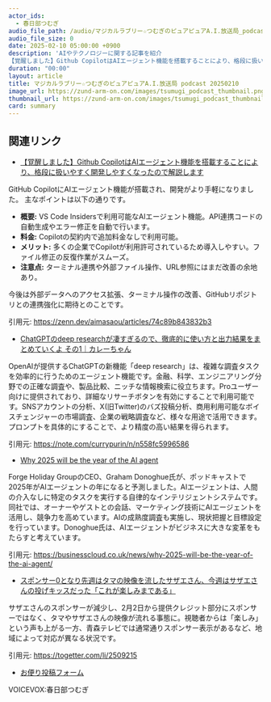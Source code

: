 ```yaml
---
actor_ids:
  - 春日部つむぎ
audio_file_path: /audio/マジカルラブリー☆つむぎのピュアピュアA.I.放送局_podcast_20250210.mp3
audio_file_size: 0
date: 2025-02-10 05:00:00 +0900
description: 'AIやテクノロジーに関する記事を紹介  
【覚醒しました】Github CopilotはAIエージェント機能を搭載することにより、格段に扱いやすく開発しやすくなったので解説します、ChatGPTのdeep researchが凄すぎるので、徹底的に使い方と出力結果をまとめていくよ その1｜カレーちゃん、Why 2025 will be the year of the AI agent、スポンサー0となり先週はタマの映像を流したサザエさん、今週はサザエさんの投げキッスだった「これが楽しみまである」'
duration: "00:00"
layout: article
title: マジカルラブリー☆つむぎのピュアピュアA.I.放送局 podcast 20250210
image_url: https://zund-arm-on.com/images/tsumugi_podcast_thumbnail.png
thumbnail_url: https://zund-arm-on.com/images/tsumugi_podcast_thumbnail.png
card: summary
---
```


## 関連リンク


- [【覚醒しました】Github CopilotはAIエージェント機能を搭載することにより、格段に扱いやすく開発しやすくなったので解説します](https://zenn.dev/aimasaou/articles/74c89b843832b3)  


GitHub CopilotにAIエージェント機能が搭載され、開発がより手軽になりました。
主なポイントは以下の通りです。

*   **概要:** VS Code Insidersで利用可能なAIエージェント機能。API連携コードの自動生成やエラー修正を自動で行います。
*   **料金:** Copilotの契約内で追加料金なしで利用可能。
*   **メリット:** 多くの企業でCopilotが利用許可されているため導入しやすい。ファイル修正の反復作業がスムーズ。
*   **注意点:** ターミナル連携や外部ファイル操作、URL参照にはまだ改善の余地あり。

今後は外部データへのアクセス拡張、ターミナル操作の改善、GitHubリポジトリとの連携強化に期待とのことです。


引用元: https://zenn.dev/aimasaou/articles/74c89b843832b3


- [ChatGPTのdeep researchが凄すぎるので、徹底的に使い方と出力結果をまとめていくよ その1｜カレーちゃん](https://note.com/currypurin/n/n558fc5996586)  


OpenAIが提供するChatGPTの新機能「deep research」は、複雑な調査タスクを効率的に行うためのエージェント機能です。金融、科学、エンジニアリング分野での正確な調査や、製品比較、ニッチな情報検索に役立ちます。Proユーザー向けに提供されており、詳細なリサーチボタンを有効にすることで利用可能です。SNSアカウントの分析、X(旧Twitter)のバズ投稿分析、商用利用可能なボイスチェンジャーの市場調査、企業の戦略調査など、様々な用途で活用できます。プロンプトを具体的にすることで、より精度の高い結果を得られます。

引用元: https://note.com/currypurin/n/n558fc5996586


- [Why 2025 will be the year of the AI agent](https://businesscloud.co.uk/news/why-2025-will-be-the-year-of-the-ai-agent/)  


Forge Holiday GroupのCEO、Graham Donoghue氏が、ポッドキャストで2025年がAIエージェントの年になると予測しました。AIエージェントは、人間の介入なしに特定のタスクを実行する自律的なインテリジェントシステムです。同社では、オーナーやゲストとの会話、マーケティング技術にAIエージェントを活用し、競争力を高めています。AIの成熟度調査も実施し、現状把握と目標設定を行っています。Donoghue氏は、AIエージェントがビジネスに大きな変革をもたらすと考えています。


引用元: https://businesscloud.co.uk/news/why-2025-will-be-the-year-of-the-ai-agent/


- [スポンサー0となり先週はタマの映像を流したサザエさん、今週はサザエさんの投げキッスだった「これが楽しみまである」](https://togetter.com/li/2509215)  


サザエさんのスポンサーが減少し、2月2日から提供クレジット部分にスポンサーではなく、タマやサザエさんの映像が流れる事態に。視聴者からは「楽しみ」という声も上がる一方、青森テレビでは通常通りスポンサー表示があるなど、地域によって対応が異なる状況です。


引用元: https://togetter.com/li/2509215



- [お便り投稿フォーム](https://forms.gle/ffg4JTfqdiqK62qf9)

VOICEVOX:春日部つむぎ
